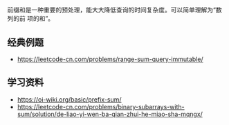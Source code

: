 #

前缀和是一种重要的预处理，能大大降低查询的时间复杂度。可以简单理解为“数列的前 项的和”。

## 经典例题

- https://leetcode-cn.com/problems/range-sum-query-immutable/

## 学习资料

- https://oi-wiki.org/basic/prefix-sum/
- https://leetcode-cn.com/problems/binary-subarrays-with-sum/solution/de-liao-yi-wen-ba-qian-zhui-he-miao-sha-mqngx/
